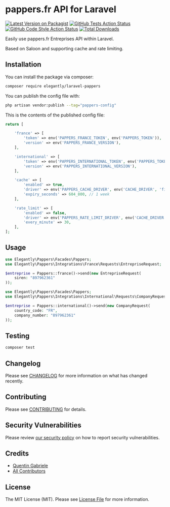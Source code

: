 # pappers.fr API for Laravel

[![Latest Version on Packagist](https://img.shields.io/packagist/v/elegantly/laravel-pappers.svg?style=flat-square)](https://packagist.org/packages/elegantly/laravel-pappers)
[![GitHub Tests Action Status](https://img.shields.io/github/actions/workflow/status/ElegantEngineeringTech/laravel-pappers/run-tests.yml?branch=main&label=tests&style=flat-square)](https://github.com/ElegantEngineeringTech/laravel-pappers/actions?query=workflow%3Arun-tests+branch%3Amain)
[![GitHub Code Style Action Status](https://img.shields.io/github/actions/workflow/status/ElegantEngineeringTech/laravel-pappers/fix-php-code-style-issues.yml?branch=main&label=code%20style&style=flat-square)](https://github.com/ElegantEngineeringTech/laravel-pappers/actions?query=workflow%3A"Fix+PHP+code+style+issues"+branch%3Amain)
[![Total Downloads](https://img.shields.io/packagist/dt/elegantly/laravel-pappers.svg?style=flat-square)](https://packagist.org/packages/elegantly/laravel-pappers)

Easily use pappers.fr Entreprises API within Laravel.

Based on Saloon and supporting cache and rate limiting.

## Installation

You can install the package via composer:

```bash
composer require elegantly/laravel-pappers
```

You can publish the config file with:

```bash
php artisan vendor:publish --tag="pappers-config"
```

This is the contents of the published config file:

```php
return [

    'france' => [
        'token' => env('PAPPERS_FRANCE_TOKEN', env('PAPPERS_TOKEN')),
        'version' => env('PAPPERS_FRANCE_VERSION'),
    ],

    'international' => [
        'token' => env('PAPPERS_INTERNATIONAL_TOKEN', env('PAPPERS_TOKEN')),
        'version' => env('PAPPERS_INTERNATIONAL_VERSION'),
    ],

    'cache' => [
        'enabled' => true,
        'driver' => env('PAPPERS_CACHE_DRIVER', env('CACHE_DRIVER', 'file')),
        'expiry_seconds' => 604_800, // 1 week
    ],

    'rate_limit' => [
        'enabled' => false,
        'driver' => env('PAPPERS_RATE_LIMIT_DRIVER', env('CACHE_DRIVER', 'file')),
        'every_minute' => 30,
    ],
];
```

## Usage

```php
use Elegantly\Pappers\Facades\Pappers;
use Elegantly\Pappers\Integrations\France\Requests\EntrepriseRequest;

$entreprise = Pappers::france()->send(new EntrepriseRequest(
    siren: "897962361"
));
```

```php
use Elegantly\Pappers\Facades\Pappers;
use Elegantly\Pappers\Integrations\International\Requests\CompanyRequest;

$entreprise = Pappers::international()->send(new CompanyRequest(
    country_code: "FR",
    company_number: "897962361"
));
```

## Testing

```bash
composer test
```

## Changelog

Please see [CHANGELOG](CHANGELOG.md) for more information on what has changed recently.

## Contributing

Please see [CONTRIBUTING](CONTRIBUTING.md) for details.

## Security Vulnerabilities

Please review [our security policy](../../security/policy) on how to report security vulnerabilities.

## Credits

-   [Quentin Gabriele](https://github.com/QuentinGab)
-   [All Contributors](../../contributors)

## License

The MIT License (MIT). Please see [License File](LICENSE.md) for more information.
